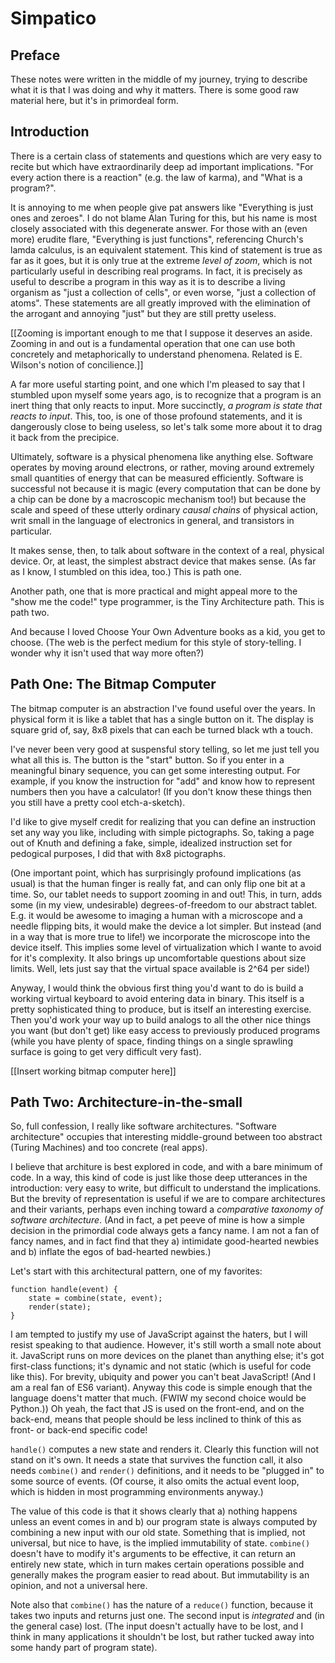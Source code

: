 # Simpatico

## Preface

These notes were written in the middle of my journey, trying to describe what it is that I was doing and why it matters. There is some good raw material here, but it's in primordeal form.

## Introduction

There is a certain class of statements and questions which are very easy to recite but which have extraordinarily deep ad important implications. "For every action there is a reaction" (e.g. the law of karma), and "What is a program?".

It is annoying to me when people give pat answers like "Everything is just ones and zeroes". I do not blame Alan Turing for this, but his name is most closely associated with this degenerate answer. For those with an (even more) erudite flare, "Everything is just functions", referencing Church's lamda calculus, is an equivalent statement. This kind of statement is true as far as it goes, but it is only true at the extreme *level of zoom*, which is not particularly useful in describing real programs. In fact, it is precisely as useful to describe a program in this way as it is to describe a living organism as "just a collection of cells", or even worse, "just a collection of atoms". These statements are all greatly improved with the elimination of the arrogant and annoying "just" but they are still pretty useless.

[[Zooming is important enough to me that I suppose it deserves an aside. Zooming in and out is a fundamental operation that one can use both concretely and metaphorically to understand phenomena. Related is E. Wilson's notion of concilience.]]

A far more useful starting point, and one which I'm pleased to say that I stumbled upon myself some years ago, is to recognize that a program is an inert thing that only reacts to input. More succinctly, *a program is state that reacts to input*. This, too, is one of those profound statements, and it is dangerously close to being useless, so let's talk some more about it to drag it back from the precipice.

Ultimately, software is a physical phenomena like anything else. Software operates by moving around electrons, or rather, moving around extremely small quantities of energy that can be measured efficiently. Software is successful not because it is magic (every computation that can be done by a chip can be done by a macroscopic mechanism too!) but because the scale and speed of these utterly ordinary *causal chains* of physical action, writ small in the language of electronics in general, and transistors in particular.

It makes sense, then, to talk about software in the context of a real, physical device. Or, at least, the simplest abstract device that makes sense. (As far as I know, I stumbled on this idea, too.) This is path one.

Another path, one that is more practical and might appeal more to the "show me the code!" type programmer, is the Tiny Architecture path. This is path two.

And because I loved Choose Your Own Adventure books as a kid, you get to choose. (The web is the perfect medium for this style of story-telling. I wonder why it isn't used that way more often?)

## Path One: The Bitmap Computer

The bitmap computer is an abstraction I've found useful over the years. In physical form it is like a tablet that has a single button on it. The display is square grid of, say, 8x8 pixels that can each be turned black wth a touch.

I've never been very good at suspensful story telling, so let me just tell you what all this is. The button is the "start" button. So if you enter in a meaningful binary sequence, you can get some interesting output. For example, if you know the instruction for "add" and know how to represent numbers then you have a calculator! (If you don't know these things then you still have a pretty cool etch-a-sketch).

I'd like to give myself credit for realizing that you can define an instruction set any way you like, including with simple pictographs. So, taking a page out of Knuth and defining a fake, simple, idealized instruction set for pedogical purposes, I did that with 8x8 pictographs.

(One important point, which has surprisingly profound implications (as usual) is that the human finger is really fat, and can only flip one bit at a time. So, our tablet needs to support zooming in and out! This, in turn, adds some (in my view, undesirable) degrees-of-freedom to our abstract tablet. E.g. it would be awesome to imaging a human with a microscope and a needle flipping bits, it would make the device a lot simpler. But instead (and in a way that is more true to life!) we incorporate the microscope into the device itself. This implies some level of virtualization which I wante to avoid for it's complexity. It also brings up uncomfortable questions about size limits. Well, lets just say that the virtual space available is 2^64 per side!)

Anyway, I would think the obvious first thing you'd want to do is build a working virtual keyboard to avoid entering data in binary. This itself is a pretty sophisticated thing to produce, but is itself an interesting exercise. Then you'd work your way up to build analogs to all the other nice things you want (but don't get) like easy access to previously produced programs (while you have plenty of space, finding things on a single sprawling surface is going to get very difficult very fast).

[[Insert working bitmap computer here]]


## Path Two: Architecture-in-the-small

So, full confession, I really like software architectures. "Software architecture" occupies that interesting middle-ground between too abstract (Turing Machines) and too concrete (real apps).

I believe that architure is best explored in code, and with a bare minimum of code. In a way, this kind of code is just like those deep utterances in the introduction: very easy to write, but difficult to understand the implications. But the brevity of representation is useful if we are to compare architectures and their variants, perhaps even inching toward a *comparative taxonomy of software architecture*. (And in fact, a pet peeve of mine is how a simple decision in the primordial code always gets a fancy name. I am not a fan of fancy names, and in fact find that they a) intimidate good-hearted newbies and b) inflate the egos of bad-hearted newbies.)

Let's start with this architectural pattern, one of my favorites:

```
function handle(event) {
	state = combine(state, event);
	render(state);
}
```

I am tempted to justify my use of JavaScript against the haters, but I will resist speaking to that audience. However, it's still worth a small note about it. JavaScript runs on more devices on the planet than anything else; it's got first-class functions; it's dynamic and not static (which is useful for code like this). For brevity, ubiquity and power you can't beat JavaScript! (And I am a real fan of ES6 variant). Anyway this code is simple enough that the language doens't matter that much. (FWIW my second choice would be Python.)) Oh yeah, the fact that JS is used on the front-end, and on the back-end, means that people should be less inclined to think of this as front- or back-end specific code!

`handle()` computes a new state and renders it. Clearly this function will not stand on it's own. It needs a state that survives the function call, it also needs `combine()` and `render()` definitions, and it needs to be "plugged in" to some source of events. (Of course, it also omits the actual event loop, which is hidden in most programming environments anyway.)

The value of this code is that it shows clearly that a) nothing happens unless an event comes in and b) our program state is always computed by combining a new input with our old state. Something that is implied, not universal, but nice to have, is the implied immutability of state. `combine()` doesn't have to modify it's arguments to be effective, it can return an entirely new state, which in turn makes certain operations possible and generally makes the program easier to read about. But immutability is an opinion, and not a universal here.

Note also that `combine()` has the nature of a `reduce()` function, because it takes two inputs and returns just one. The second input is *integrated* and (in the general case) lost. (The input doesn't actually have to be lost, and I think in many applications it shouldn't be lost, but rather tucked away into some handy part of program state).


